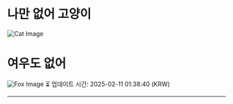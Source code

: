 
# 나만 없어 고양이

![Cat Image](https://cdn2.thecatapi.com/images/b40.jpg)

# 여우도 없어
![Fox Image](https://randomfox.ca/images/41.jpg)
⏳ 업데이트 시간: 2025-02-11 01:38:40 (KRW)

---
